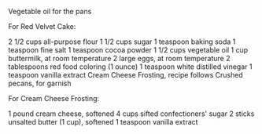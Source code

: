 Vegetable oil for the pans


For Red Velvet Cake:

2 1/2 cups all-purpose flour
1 1/2 cups sugar
1 teaspoon baking soda
1 teaspoon fine salt
1 teaspoon cocoa powder
1 1/2 cups vegetable oil
1 cup buttermilk, at room temperature
2 large eggs, at room temperature
2 tablespoons red food coloring (1 ounce)
1 teaspoon white distilled vinegar
1 teaspoon vanilla extract
Cream Cheese Frosting, recipe follows
Crushed pecans, for garnish


For Cream Cheese Frosting:

1 pound cream cheese, softened
4 cups sifted confectioners' sugar
2 sticks unsalted butter (1 cup), softened
1 teaspoon vanilla extract